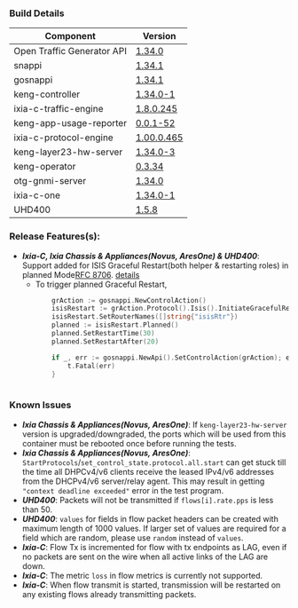 ### Build Details

| Component                     | Version       |
|-------------------------------|---------------|
| Open Traffic Generator API    | [1.34.0](https://redocly.github.io/redoc/?url=https://raw.githubusercontent.com/open-traffic-generator/models/v1.34.0/artifacts/openapi.yaml)         |
| snappi                        | [1.34.1](https://pypi.org/project/snappi/1.34.1)        |
| gosnappi                      | [1.34.1](https://pkg.go.dev/github.com/open-traffic-generator/snappi/gosnappi@v1.34.1)        |
| keng-controller               | [1.34.0-1](https://github.com/orgs/open-traffic-generator/packages/container/package/keng-controller)    |
| ixia-c-traffic-engine         | [1.8.0.245](https://github.com/orgs/open-traffic-generator/packages/container/package/ixia-c-traffic-engine)       |
| keng-app-usage-reporter       | [0.0.1-52](https://github.com/orgs/open-traffic-generator/packages/container/package/keng-app-usage-reporter)      |
| ixia-c-protocol-engine        | [1.00.0.465](https://github.com/orgs/open-traffic-generator/packages/container/package/ixia-c-protocol-engine)    | 
| keng-layer23-hw-server        | [1.34.0-3](https://github.com/orgs/open-traffic-generator/packages/container/package/keng-layer23-hw-server)    |
| keng-operator                 | [0.3.34](https://github.com/orgs/open-traffic-generator/packages/container/package/keng-operator)        | 
| otg-gnmi-server               | [1.34.0](https://github.com/orgs/open-traffic-generator/packages/container/package/otg-gnmi-server)         |
| ixia-c-one                    | [1.34.0-1](https://github.com/orgs/open-traffic-generator/packages/container/package/ixia-c-one/)         |
| UHD400                        | [1.5.8](https://downloads.ixiacom.com/support/downloads_and_updates/public/UHD400/1.5/1.5.8/artifacts.tar)         |


### Release Features(s):
* <b><i>Ixia-C, Ixia Chassis & Appliances(Novus, AresOne) & UHD400</i></b>: Support added for ISIS Graceful Restart(both helper & restarting roles) in planned Mode[RFC 8706](https://datatracker.ietf.org/doc/html/rfc8706#section-3.2.3). [details](https://github.com/open-traffic-generator/models/pull/431)
    - To trigger planned Graceful Restart,
        ```go
            grAction := gosnappi.NewControlAction()
            isisRestart := grAction.Protocol().Isis().InitiateGracefulRestart()
            isisRestart.SetRouterNames([]string{"isisRtr"})
            planned := isisRestart.Planned() 
            planned.SetRestartTime(30)
            planned.SetRestartAfter(20)

            if _, err := gosnappi.NewApi().SetControlAction(grAction); err != nil {
                t.Fatal(err)
            }
            
        ```


### Known Issues
* <b><i>Ixia Chassis & Appliances(Novus, AresOne)</i></b>: If `keng-layer23-hw-server` version is upgraded/downgraded, the ports which will be used from this container must be rebooted once before running the tests.
* <b><i>Ixia Chassis & Appliances(Novus, AresOne)</i></b>: `StartProtocols`/`set_control_state.protocol.all.start` can get stuck till the time all DHPCv4/v6 clients receive the leased IPv4/v6 addresses from the DHCPv4/v6 server/relay agent. This may result in getting `"context deadline exceeded"` error in the test program.
* <b><i>UHD400</i></b>: Packets will not be transmitted if `flows[i].rate.pps` is less than 50.
* <b><i>UHD400</i></b>: `values` for fields in flow packet headers can be created with maximum length of 1000 values. If larger set of values are required for a field which are random, please use `random` instead of `values`.
* <b><i>Ixia-C</i></b>: Flow Tx is incremented for flow with tx endpoints as LAG, even if no packets are sent on the wire when all active links of the LAG are down.
* <b><i>Ixia-C</i></b>: The metric `loss` in flow metrics is currently not supported.
* <b><i>Ixia-C</i></b>: When flow transmit is started, transmission will be restarted on any existing flows already transmitting packets. 